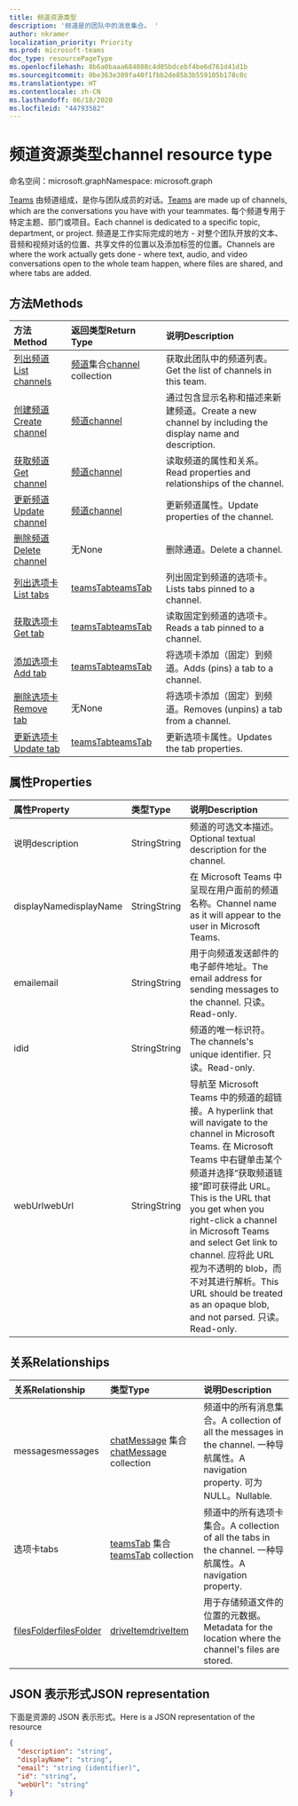 ```yaml
---
title: 频道资源类型
description: '频道是的团队中的消息集合。 '
author: nkramer
localization_priority: Priority
ms.prod: microsoft-teams
doc_type: resourcePageType
ms.openlocfilehash: 8b6a0baaa684808c4d05bdcebf4be6d761d41d1b
ms.sourcegitcommit: 0be363e309fa40f1fbb2de85b3b559105b178c0c
ms.translationtype: HT
ms.contentlocale: zh-CN
ms.lasthandoff: 06/18/2020
ms.locfileid: "44793582"
---
```

# <a name="channel-resource-type"></a><span data-ttu-id="5f388-103">频道资源类型</span><span class="sxs-lookup"><span data-stu-id="5f388-103">channel resource type</span></span>

<span data-ttu-id="5f388-104">命名空间：microsoft.graph</span><span class="sxs-lookup"><span data-stu-id="5f388-104">Namespace: microsoft.graph</span></span>

<span data-ttu-id="5f388-105">[Teams](../resources/team.md) 由频道组成，是你与团队成员的对话。</span><span class="sxs-lookup"><span data-stu-id="5f388-105">[Teams](../resources/team.md) are made up of channels, which are the conversations you have with your teammates.</span></span> <span data-ttu-id="5f388-106">每个频道专用于特定主题、部门或项目。</span><span class="sxs-lookup"><span data-stu-id="5f388-106">Each channel is dedicated to a specific topic, department, or project.</span></span>
<span data-ttu-id="5f388-107">频道是工作实际完成的地方 - 对整个团队开放的文本、音频和视频对话的位置、共享文件的位置以及添加标签的位置。</span><span class="sxs-lookup"><span data-stu-id="5f388-107">Channels are where the work actually gets done - where text, audio, and video conversations open to the whole team happen, where files are shared, and where tabs are added.</span></span>

## <a name="methods"></a><span data-ttu-id="5f388-108">方法</span><span class="sxs-lookup"><span data-stu-id="5f388-108">Methods</span></span>

| <span data-ttu-id="5f388-109">方法</span><span class="sxs-lookup"><span data-stu-id="5f388-109">Method</span></span>       | <span data-ttu-id="5f388-110">返回类型</span><span class="sxs-lookup"><span data-stu-id="5f388-110">Return Type</span></span>  |<span data-ttu-id="5f388-111">说明</span><span class="sxs-lookup"><span data-stu-id="5f388-111">Description</span></span>|
|:---------------|:--------|:----------|
|[<span data-ttu-id="5f388-112">列出频道</span><span class="sxs-lookup"><span data-stu-id="5f388-112">List channels</span></span>](../api/channel-list.md) | <span data-ttu-id="5f388-113">[频道](channel.md)集合</span><span class="sxs-lookup"><span data-stu-id="5f388-113">[channel](channel.md) collection</span></span> | <span data-ttu-id="5f388-114">获取此团队中的频道列表。</span><span class="sxs-lookup"><span data-stu-id="5f388-114">Get the list of channels in this team.</span></span>|
|[<span data-ttu-id="5f388-115">创建频道</span><span class="sxs-lookup"><span data-stu-id="5f388-115">Create channel</span></span>](../api/channel-post.md) | [<span data-ttu-id="5f388-116">频道</span><span class="sxs-lookup"><span data-stu-id="5f388-116">channel</span></span>](channel.md) | <span data-ttu-id="5f388-117">通过包含显示名称和描述来新建频道。</span><span class="sxs-lookup"><span data-stu-id="5f388-117">Create a new channel by including the display name and description.</span></span>|
|[<span data-ttu-id="5f388-118">获取频道</span><span class="sxs-lookup"><span data-stu-id="5f388-118">Get channel</span></span>](../api/channel-get.md) | [<span data-ttu-id="5f388-119">频道</span><span class="sxs-lookup"><span data-stu-id="5f388-119">channel</span></span>](channel.md) | <span data-ttu-id="5f388-120">读取频道的属性和关系。</span><span class="sxs-lookup"><span data-stu-id="5f388-120">Read properties and relationships of the channel.</span></span>|
|[<span data-ttu-id="5f388-121">更新频道</span><span class="sxs-lookup"><span data-stu-id="5f388-121">Update channel</span></span>](../api/channel-patch.md) | [<span data-ttu-id="5f388-122">频道</span><span class="sxs-lookup"><span data-stu-id="5f388-122">channel</span></span>](channel.md) | <span data-ttu-id="5f388-123">更新频道属性。</span><span class="sxs-lookup"><span data-stu-id="5f388-123">Update properties of the channel.</span></span>|
|[<span data-ttu-id="5f388-124">删除频道</span><span class="sxs-lookup"><span data-stu-id="5f388-124">Delete channel</span></span>](../api/channel-delete.md) | <span data-ttu-id="5f388-125">无</span><span class="sxs-lookup"><span data-stu-id="5f388-125">None</span></span> | <span data-ttu-id="5f388-126">删除通道。</span><span class="sxs-lookup"><span data-stu-id="5f388-126">Delete a channel.</span></span>|
|[<span data-ttu-id="5f388-127">列出选项卡</span><span class="sxs-lookup"><span data-stu-id="5f388-127">List tabs</span></span>](../api/teamstab-list.md) | [<span data-ttu-id="5f388-128">teamsTab</span><span class="sxs-lookup"><span data-stu-id="5f388-128">teamsTab</span></span>](teamstab.md) | <span data-ttu-id="5f388-129">列出固定到频道的选项卡。</span><span class="sxs-lookup"><span data-stu-id="5f388-129">Lists tabs pinned to a channel.</span></span>|
|[<span data-ttu-id="5f388-130">获取选项卡</span><span class="sxs-lookup"><span data-stu-id="5f388-130">Get tab</span></span>](../api/teamstab-get.md) | [<span data-ttu-id="5f388-131">teamsTab</span><span class="sxs-lookup"><span data-stu-id="5f388-131">teamsTab</span></span>](teamstab.md) | <span data-ttu-id="5f388-132">读取固定到频道的选项卡。</span><span class="sxs-lookup"><span data-stu-id="5f388-132">Reads a tab pinned to a channel.</span></span>|
|[<span data-ttu-id="5f388-133">添加选项卡</span><span class="sxs-lookup"><span data-stu-id="5f388-133">Add tab</span></span>](../api/teamstab-add.md) | [<span data-ttu-id="5f388-134">teamsTab</span><span class="sxs-lookup"><span data-stu-id="5f388-134">teamsTab</span></span>](teamstab.md) | <span data-ttu-id="5f388-135">将选项卡添加（固定）到频道。</span><span class="sxs-lookup"><span data-stu-id="5f388-135">Adds (pins) a tab to a channel.</span></span>|
|[<span data-ttu-id="5f388-136">删除选项卡</span><span class="sxs-lookup"><span data-stu-id="5f388-136">Remove tab</span></span>](../api/teamstab-delete.md) | <span data-ttu-id="5f388-137">无</span><span class="sxs-lookup"><span data-stu-id="5f388-137">None</span></span> | <span data-ttu-id="5f388-138">将选项卡添加（固定）到频道。</span><span class="sxs-lookup"><span data-stu-id="5f388-138">Removes (unpins) a tab from a channel.</span></span>|
|[<span data-ttu-id="5f388-139">更新选项卡</span><span class="sxs-lookup"><span data-stu-id="5f388-139">Update tab</span></span>](../api/teamstab-update.md) | [<span data-ttu-id="5f388-140">teamsTab</span><span class="sxs-lookup"><span data-stu-id="5f388-140">teamsTab</span></span>](teamstab.md) | <span data-ttu-id="5f388-141">更新选项卡属性。</span><span class="sxs-lookup"><span data-stu-id="5f388-141">Updates the tab properties.</span></span>|

## <a name="properties"></a><span data-ttu-id="5f388-142">属性</span><span class="sxs-lookup"><span data-stu-id="5f388-142">Properties</span></span>

| <span data-ttu-id="5f388-143">属性</span><span class="sxs-lookup"><span data-stu-id="5f388-143">Property</span></span>   | <span data-ttu-id="5f388-144">类型</span><span class="sxs-lookup"><span data-stu-id="5f388-144">Type</span></span> | <span data-ttu-id="5f388-145">说明</span><span class="sxs-lookup"><span data-stu-id="5f388-145">Description</span></span>|
|:---------------|:--------|:----------|
|<span data-ttu-id="5f388-146">说明</span><span class="sxs-lookup"><span data-stu-id="5f388-146">description</span></span>|<span data-ttu-id="5f388-147">String</span><span class="sxs-lookup"><span data-stu-id="5f388-147">String</span></span>|<span data-ttu-id="5f388-148">频道的可选文本描述。</span><span class="sxs-lookup"><span data-stu-id="5f388-148">Optional textual description for the channel.</span></span>|
|<span data-ttu-id="5f388-149">displayName</span><span class="sxs-lookup"><span data-stu-id="5f388-149">displayName</span></span>|<span data-ttu-id="5f388-150">String</span><span class="sxs-lookup"><span data-stu-id="5f388-150">String</span></span>|<span data-ttu-id="5f388-151">在 Microsoft Teams 中呈现在用户面前的频道名称。</span><span class="sxs-lookup"><span data-stu-id="5f388-151">Channel name as it will appear to the user in Microsoft Teams.</span></span>|
|<span data-ttu-id="5f388-152">email</span><span class="sxs-lookup"><span data-stu-id="5f388-152">email</span></span>|<span data-ttu-id="5f388-153">String</span><span class="sxs-lookup"><span data-stu-id="5f388-153">String</span></span>| <span data-ttu-id="5f388-154">用于向频道发送邮件的电子邮件地址。</span><span class="sxs-lookup"><span data-stu-id="5f388-154">The email address for sending messages to the channel.</span></span> <span data-ttu-id="5f388-155">只读。</span><span class="sxs-lookup"><span data-stu-id="5f388-155">Read-only.</span></span>|
|<span data-ttu-id="5f388-156">id</span><span class="sxs-lookup"><span data-stu-id="5f388-156">id</span></span>|<span data-ttu-id="5f388-157">String</span><span class="sxs-lookup"><span data-stu-id="5f388-157">String</span></span>|<span data-ttu-id="5f388-158">频道的唯一标识符。</span><span class="sxs-lookup"><span data-stu-id="5f388-158">The channels's unique identifier.</span></span> <span data-ttu-id="5f388-159">只读。</span><span class="sxs-lookup"><span data-stu-id="5f388-159">Read-only.</span></span>|
|<span data-ttu-id="5f388-160">webUrl</span><span class="sxs-lookup"><span data-stu-id="5f388-160">webUrl</span></span>|<span data-ttu-id="5f388-161">String</span><span class="sxs-lookup"><span data-stu-id="5f388-161">String</span></span>|<span data-ttu-id="5f388-162">导航至 Microsoft Teams 中的频道的超链接。</span><span class="sxs-lookup"><span data-stu-id="5f388-162">A hyperlink that will navigate to the channel in Microsoft Teams.</span></span> <span data-ttu-id="5f388-163">在 Microsoft Teams 中右键单击某个频道并选择“获取频道链接”即可获得此 URL。</span><span class="sxs-lookup"><span data-stu-id="5f388-163">This is the URL that you get when you right-click a channel in Microsoft Teams and select Get link to channel.</span></span> <span data-ttu-id="5f388-164">应将此 URL 视为不透明的 blob，而不对其进行解析。</span><span class="sxs-lookup"><span data-stu-id="5f388-164">This URL should be treated as an opaque blob, and not parsed.</span></span> <span data-ttu-id="5f388-165">只读。</span><span class="sxs-lookup"><span data-stu-id="5f388-165">Read-only.</span></span>|

## <a name="relationships"></a><span data-ttu-id="5f388-166">关系</span><span class="sxs-lookup"><span data-stu-id="5f388-166">Relationships</span></span>

| <span data-ttu-id="5f388-167">关系</span><span class="sxs-lookup"><span data-stu-id="5f388-167">Relationship</span></span> | <span data-ttu-id="5f388-168">类型</span><span class="sxs-lookup"><span data-stu-id="5f388-168">Type</span></span> | <span data-ttu-id="5f388-169">说明</span><span class="sxs-lookup"><span data-stu-id="5f388-169">Description</span></span>|
|:---------------|:--------|:----------|
|<span data-ttu-id="5f388-170">messages</span><span class="sxs-lookup"><span data-stu-id="5f388-170">messages</span></span>|<span data-ttu-id="5f388-171">[chatMessage](./chatmessage.md) 集合</span><span class="sxs-lookup"><span data-stu-id="5f388-171">[chatMessage](./chatmessage.md) collection</span></span>|<span data-ttu-id="5f388-172">频道中的所有消息集合。</span><span class="sxs-lookup"><span data-stu-id="5f388-172">A collection of all the messages in the channel.</span></span> <span data-ttu-id="5f388-173">一种导航属性。</span><span class="sxs-lookup"><span data-stu-id="5f388-173">A navigation property.</span></span> <span data-ttu-id="5f388-174">可为 NULL。</span><span class="sxs-lookup"><span data-stu-id="5f388-174">Nullable.</span></span>|
|<span data-ttu-id="5f388-175">选项卡</span><span class="sxs-lookup"><span data-stu-id="5f388-175">tabs</span></span>|<span data-ttu-id="5f388-176">[teamsTab](../resources/teamstab.md) 集合</span><span class="sxs-lookup"><span data-stu-id="5f388-176">[teamsTab](../resources/teamstab.md) collection</span></span>|<span data-ttu-id="5f388-177">频道中的所有选项卡集合。</span><span class="sxs-lookup"><span data-stu-id="5f388-177">A collection of all the tabs in the channel.</span></span> <span data-ttu-id="5f388-178">一种导航属性。</span><span class="sxs-lookup"><span data-stu-id="5f388-178">A navigation property.</span></span>|
|[<span data-ttu-id="5f388-179">filesFolder</span><span class="sxs-lookup"><span data-stu-id="5f388-179">filesFolder</span></span>](../api/channel-get-filesfolder.md)|[<span data-ttu-id="5f388-180">driveItem</span><span class="sxs-lookup"><span data-stu-id="5f388-180">driveItem</span></span>](driveitem.md)|<span data-ttu-id="5f388-181">用于存储频道文件的位置的元数据。</span><span class="sxs-lookup"><span data-stu-id="5f388-181">Metadata for the location where the channel's files are stored.</span></span>|


## <a name="json-representation"></a><span data-ttu-id="5f388-182">JSON 表示形式</span><span class="sxs-lookup"><span data-stu-id="5f388-182">JSON representation</span></span>

<span data-ttu-id="5f388-183">下面是资源的 JSON 表示形式。</span><span class="sxs-lookup"><span data-stu-id="5f388-183">Here is a JSON representation of the resource</span></span>

<!-- {
  "blockType": "resource",
  "keyProperty": "id",
  "@odata.type": "microsoft.graph.channel"
}-->

```json
{
  "description": "string",
  "displayName": "string",
  "email": "string (identifier)",
  "id": "string",
  "webUrl": "string"
}

```


<!-- uuid: 8fcb5dbc-d5aa-4681-8e31-b001d5168d79
2015-10-25 14:57:30 UTC -->
<!-- {
  "type": "#page.annotation",
  "description": "channel resource",
  "keywords": "",
  "section": "documentation",
  "tocPath": ""
}-->
